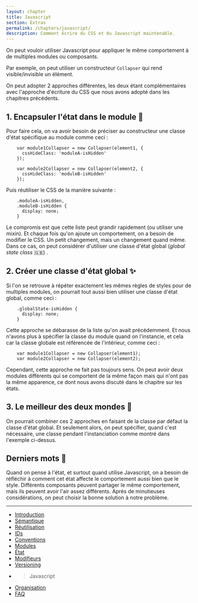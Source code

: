 ```yaml
---
layout: chapter
title: Javascript
section: Extras
permalink: /chapters/javascript/
description: Comment écrire du CSS et du Javascript maintenable.
---
```


On peut vouloir utiliser Javascript pour appliquer le même comportement à de multiples modules ou composants.

Par exemple, on peut utiliser un constructeur `Collapser` qui rend visible/invisible un élément.

On peut adopter 2 approches différentes, les deux étant complémentaires avec l'approche d'écriture du CSS que nous avons adopté dans les chapitres précédents.

## 1. Encapsuler l'état dans le module :link:

Pour faire cela, on va avoir besoin de préciser au constructeur une classe d'état spécifique au module comme ceci :

```
	var module1Collapser = new Collapser(element1, {
	  cssHideClass: 'moduleA-isHidden'
	});

	var module2Collapser = new Collapser(element2, {
	  cssHideClass: 'moduleB-isHidden'
	});
```

Puis réutiliser le CSS de la manière suivante :

```
	.moduleA-isHidden,
	.moduleB-isHidden {
      display: none;
	}
```

Le compromis est que cette liste peut grandir rapidement (ou utiliser une mixin). Et chaque fois qu'on ajoute un comportement, on a besoin de modifier le CSS. Un petit changement, mais un changement quand même. Dans ce cas, on peut considérer d'utiliser une classe d'état global (*global state class* :uk:) .

## 2. Créer une classe d'état global :sparkles:

Si l'on se retrouve à répéter exactement les mêmes règles de styles pour de multiples modules, on pourrait tout aussi bien utiliser une classe d'état global, comme ceci :

```
	.globalState-isHidden {
      display: none;
	}
```

Cette approche se débarasse de la liste qu'on avait précédemment. Et nous n'avons plus à spécifier la classe du module quand on l'instancie, et cela car la classe globale est référencée de l'intérieur, comme ceci :

```
	var module1Collapser = new Collapser(element1);
	var module2Collapser = new Collapser(element2);
```

Cependant, cette approche ne fait pas toujours sens. On peut avoir deux modules différents qui se comportent de la même façon mais qui n'ont pas la même apparence, ce dont nous avons discuté dans le chapitre sur les états.

## 3. Le meilleur des deux mondes :raised_hands:

On pourrait combiner ces 2 approches en faisant de la classe par défaut la classe d'état global. Et seulement alors, on peut spécifier, quand c'est nécessaire, une classe pendant l'instanciation comme montré dans l'exemple ci-dessus.

## Derniers mots :checkered_flag:

Quand on pense à l'état, et surtout quand utilise Javascript, on a besoin de réfléchir à comment cet état affecte le comportement aussi bien que le style. Différents composants peuvent partager le même comportement, mais ils peuvent avoir l'air assez différents. Après de minutieuses considérations, on peut choisir la bonne solution à notre problème.

---
* [Introduction](https://github.com/naomiHauret/maintainablecss.com/blob/gh-pages/_chapters/01-introduction.md)
* [Sémantique](https://github.com/naomiHauret/maintainablecss.com/blob/gh-pages/_chapters/02-semantics.md)
* [Réutilisation](https://github.com/naomiHauret/maintainablecss.com/blob/gh-pages/_chapters/03-reuse.md)
* [IDs](https://github.com/naomiHauret/maintainablecss.com/blob/gh-pages/_chapters/04-ids.md)
* [Conventions](https://github.com/naomiHauret/maintainablecss.com/blob/gh-pages/_chapters/05-conventions.md)
* [Modules](https://github.com/naomiHauret/maintainablecss.com/blob/gh-pages/_chapters/06-modules.md)
* [État](https://github.com/naomiHauret/maintainablecss.com/blob/gh-pages/_chapters/07-state.md)
* [Modifieurs](https://github.com/naomiHauret/maintainablecss.com/blob/gh-pages/_chapters/08-modifiers.md)
* [Versioning](https://github.com/naomiHauret/maintainablecss.com/blob/gh-pages/_chapters/09-versioning.md)
* > Javascript
* [Organisation](https://github.com/naomiHauret/maintainablecss.com/blob/gh-pages/_chapters/11-organisation.md)
* [FAQ](https://github.com/naomiHauret/maintainablecss.com/blob/gh-pages/_chapters/12-faq.md)

